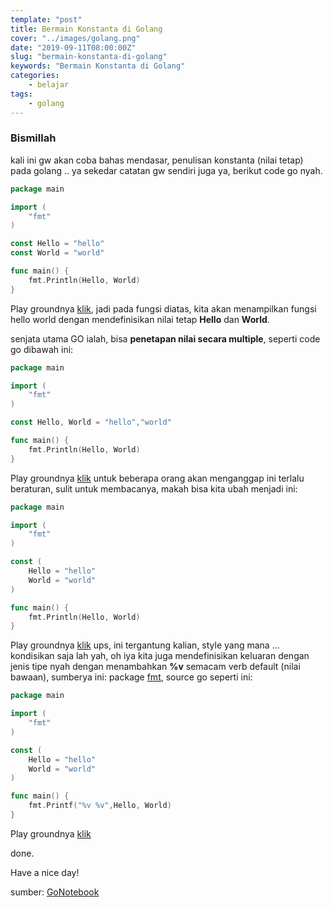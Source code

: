 ```yaml
---
template: "post"
title: Bermain Konstanta di Golang
cover: "../images/golang.png"
date: "2019-09-11T08:00:00Z"
slug: "bermain-konstanta-di-golang"
keywords: "Bermain Konstanta di Golang"
categories: 
    - belajar 
tags:
    - golang
---
```


### Bismillah

kali ini gw akan coba bahas mendasar, penulisan konstanta (nilai tetap) pada golang .. ya sekedar catatan gw sendiri juga ya, berikut code go nyah.

```go
package main

import (
	"fmt"
)

const Hello = "hello"
const World = "world"

func main() {
	fmt.Println(Hello, World)
}
```
Play groundnya [klik](https://play.golang.org/p/z6AsqQM2-oF), jadi pada fungsi diatas, kita akan menampilkan fungsi hello world dengan mendefinisikan nilai tetap **Hello** dan **World**. 

senjata utama GO ialah, bisa **penetapan nilai secara multiple**, seperti code go dibawah ini:

```go
package main

import (
	"fmt"
)

const Hello, World = "hello","world"

func main() {
	fmt.Println(Hello, World)
}
```
Play groundnya [klik](https://play.golang.org/p/uyULLpLyoKS) untuk beberapa orang akan menganggap ini terlalu beraturan, sulit untuk membacanya, makah bisa kita ubah menjadi ini:

```go
package main

import (
	"fmt"
)

const (
    Hello = "hello"
    World = "world"
)

func main() {
	fmt.Println(Hello, World)
}
```
Play groundnya [klik](https://play.golang.org/p/TSwONyUC1yI) ups, ini tergantung kalian, style yang mana ... kondisikan saja lah yah, oh iya kita juga mendefinisikan keluaran dengan jenis tipe nyah dengan menambahkan **%v** semacam verb default (nilai bawaan), sumberya ini: package [fmt](https://golang.org/pkg/fmt/), source go seperti ini:

```go
package main

import (
	"fmt"
)

const (
    Hello = "hello"
    World = "world"
)

func main() {
	fmt.Printf("%v %v",Hello, World)
}
```
Play groundnya [klik](https://play.golang.org/p/NP76SqDDkKI) 

done.

Have a nice day!

sumber: [GoNotebook](https://twitter.com/hashtag/GoNotebook)